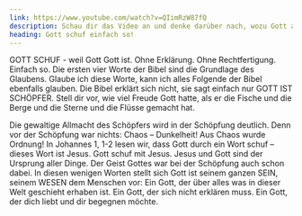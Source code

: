 ```yaml
---
link: https://www.youtube.com/watch?v=QIimRzW87fQ
description: Schau dir das Video an und denke darüber nach, wozu Gott alles Leben auf dieser Erde geschaffen hat und was er mit dir persönlich vorhat!
heading: Gott schuf einfach so!
---
```


GOTT SCHUF - weil Gott Gott ist. Ohne Erklärung. Ohne Rechtfertigung. Einfach so. Die ersten vier Worte der Bibel sind die Grundlage des Glaubens. Glaube ich diese Worte, kann ich alles Folgende der Bibel ebenfalls glauben. Die Bibel erklärt sich nicht, sie sagt einfach nur GOTT IST SCHÖPFER. Stell dir vor, wie viel Freude Gott hatte, als er die Fische und die Berge und die Sterne und die Flüsse gemacht hat.

Die gewaltige Allmacht des Schöpfers wird in der Schöpfung deutlich. Denn vor der Schöpfung war nichts: Chaos – Dunkelheit!
Aus Chaos wurde Ordnung! In Johannes 1, 1-2 lesen wir, dass Gott durch ein Wort schuf – dieses Wort ist Jesus. Gott schuf mit Jesus. Jesus und Gott sind der Ursprung aller Dinge. Der Geist Gottes war bei der Schöpfung auch schon dabei. In diesen wenigen Worten stellt sich Gott ist seinem ganzen SEIN, seinem WESEN dem Menschen vor: Ein Gott, der über alles was in dieser Welt geschieht erhaben ist. Ein Gott, der sich nicht erklären muss. Ein Gott, der dich liebt und dir begegnen möchte.
